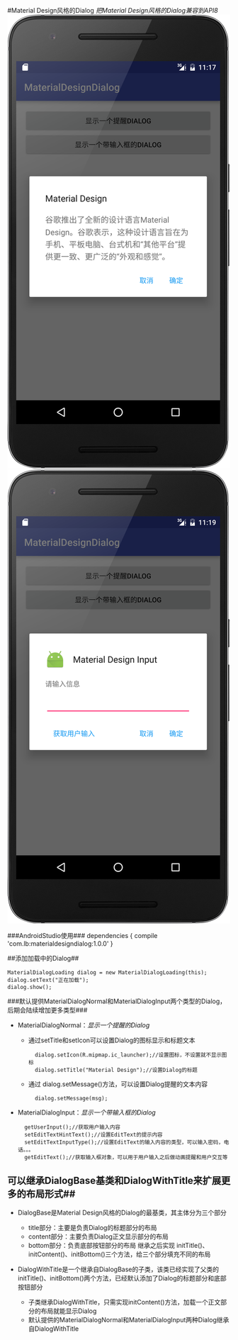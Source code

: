 #Material Design风格的Dialog
*把Material Design风格的Dialog兼容到API8*
![](https://github.com/291700351/MaterialDesignDialog/blob/master/images/device-2016-05-27-231818.png)![](https://github.com/291700351/MaterialDesignDialog/blob/master/images/device-2016-05-27-231925.png)

###AndroidStudio使用###
    dependencies {
       compile 'com.lb:materialdesigndialog:1.0.0'
    }

##添加加载中的Dialog##

    MaterialDialogLoading dialog = new MaterialDialogLoading(this);
    dialog.setText("正在加载");
    dialog.show();


###默认提供MaterialDialogNormal和MaterialDialogInput两个类型的Dialog，后期会陆续增加更多类型###

- MaterialDialogNormal：*显示一个提醒的Dialog*

    - 通过setTitle和setIcon可以设置Dialog的图标显示和标题文本

            dialog.setIcon(R.mipmap.ic_launcher);//设置图标，不设置就不显示图标
            dialog.setTitle("Material Design");//设置Dialog的标题
    - 通过 dialog.setMessage()方法，可以设置Dialog提醒的文本内容
            
            dialog.setMessage(msg);

- MaterialDialogInput：*显示一个带输入框的Dialog*

        getUserInput();//获取用户输入内容
        setEditTextHintText();//设置EditText的提示内容
        setEditTextInputType();//设置EditText的输入内容的类型，可以输入密码，电话。。。
        getEditText();//获取输入框对象，可以用于用户输入之后做动画提醒和用户交互等
        
        
## 可以继承DialogBase基类和DialogWithTitle来扩展更多的布局形式##
- DialogBase是Material Design风格的Dialog的最基类，其主体分为三个部分
    - title部分：主要是负责Dialog的标题部分的布局
    - content部分：主要负责Dialog正文显示部分的布局
    - bottom部分：负责底部按钮部分的布局
    继承之后实现 initTitle()、initContent()、initBottom()三个方法，给三个部分填充不同的布局
    
- DialogWithTitle是一个继承自DialogBase的子类，该类已经实现了父类的initTitle()、initBottom()两个方法，已经默认添加了Dialog的标题部分和底部按钮部分
    - 子类继承DialogWithTitle，只需实现initContent()方法，加载一个正文部分的布局就能显示Dialog
    - 默认提供的MaterialDialogNormal和MaterialDialogInput两种Dialog继承自DialogWithTitle